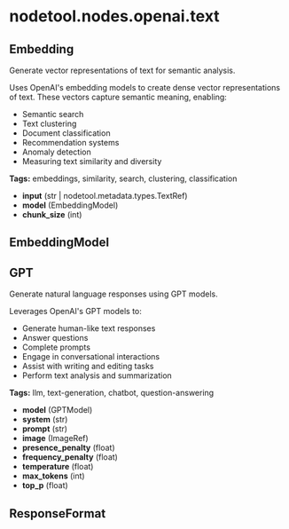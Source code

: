 # nodetool.nodes.openai.text

## Embedding

Generate vector representations of text for semantic analysis.

Uses OpenAI's embedding models to create dense vector representations of text.
These vectors capture semantic meaning, enabling:
- Semantic search
- Text clustering
- Document classification
- Recommendation systems
- Anomaly detection
- Measuring text similarity and diversity

**Tags:** embeddings, similarity, search, clustering, classification

- **input** (str | nodetool.metadata.types.TextRef)
- **model** (EmbeddingModel)
- **chunk_size** (int)

## EmbeddingModel

## GPT

Generate natural language responses using GPT models.

Leverages OpenAI's GPT models to:
- Generate human-like text responses
- Answer questions
- Complete prompts
- Engage in conversational interactions
- Assist with writing and editing tasks
- Perform text analysis and summarization

**Tags:** llm, text-generation, chatbot, question-answering

- **model** (GPTModel)
- **system** (str)
- **prompt** (str)
- **image** (ImageRef)
- **presence_penalty** (float)
- **frequency_penalty** (float)
- **temperature** (float)
- **max_tokens** (int)
- **top_p** (float)

## ResponseFormat

